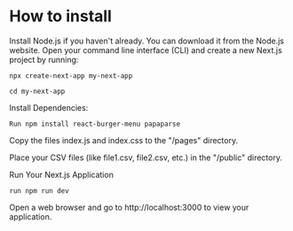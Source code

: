 # How to install

Install Node.js if you haven't already. You can download it from the Node.js website.
Open your command line interface (CLI) and create a new Next.js project by running: 
    
    npx create-next-app my-next-app 
    
    cd my-next-app

Install Dependencies:

    Run npm install react-burger-menu papaparse 


Copy the files index.js and index.css to the "/pages" directory.

Place your CSV files (like file1.csv, file2.csv, etc.) in the "/public" directory.

Run Your Next.js Application

    run npm run dev

Open a web browser and go to http://localhost:3000 to view your application.
